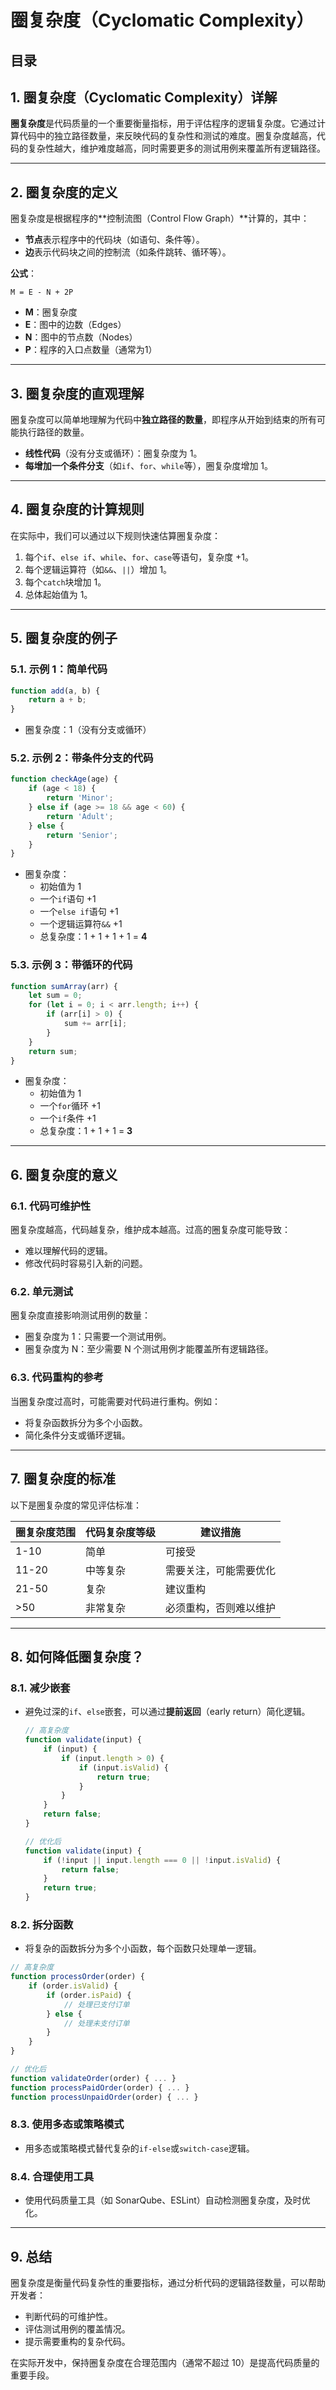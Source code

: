 
# 圈复杂度（Cyclomatic Complexity）


## 目录
<!-- toc -->
 ## 1. 圈复杂度（Cyclomatic Complexity）详解 

**圈复杂度**是代码质量的一个重要衡量指标，用于评估程序的逻辑复杂度。它通过计算代码中的独立路径数量，来反映代码的复杂性和测试的难度。圈复杂度越高，代码的复杂性越大，维护难度越高，同时需要更多的测试用例来覆盖所有逻辑路径。

---

## 2. 圈复杂度的定义

圈复杂度是根据程序的**控制流图（Control Flow Graph）**计算的，其中：
- **节点**表示程序中的代码块（如语句、条件等）。
- **边**表示代码块之间的控制流（如条件跳转、循环等）。

**公式**：
```
M = E - N + 2P
```

- **M**：圈复杂度
- **E**：图中的边数（Edges）
- **N**：图中的节点数（Nodes）
- **P**：程序的入口点数量（通常为1）

---

## 3. 圈复杂度的直观理解

圈复杂度可以简单地理解为代码中**独立路径的数量**，即程序从开始到结束的所有可能执行路径的数量。  
- **线性代码**（没有分支或循环）：圈复杂度为 1。
- **每增加一个条件分支**（如`if`、`for`、`while`等），圈复杂度增加 1。

---

## 4. 圈复杂度的计算规则

在实际中，我们可以通过以下规则快速估算圈复杂度：
1. 每个`if`、`else if`、`while`、`for`、`case`等语句，复杂度 +1。
2. 每个逻辑运算符（如`&&`、`||`）增加 1。
3. 每个`catch`块增加 1。
4. 总体起始值为 1。

---

## 5. 圈复杂度的例子

### 5.1. 示例 1：简单代码

```javascript
function add(a, b) {
    return a + b;
}
```
- 圈复杂度：1（没有分支或循环）

### 5.2. 示例 2：带条件分支的代码

```javascript
function checkAge(age) {
    if (age < 18) {
        return 'Minor';
    } else if (age >= 18 && age < 60) {
        return 'Adult';
    } else {
        return 'Senior';
    }
}
```

- 圈复杂度：
	- 初始值为 1
	- 一个`if`语句 +1
	- 一个`else if`语句 +1
	- 一个逻辑运算符`&&` +1
	- 总复杂度：1 + 1 + 1 + 1 = **4**

### 5.3. 示例 3：带循环的代码

```javascript
function sumArray(arr) {
    let sum = 0;
    for (let i = 0; i < arr.length; i++) {
        if (arr[i] > 0) {
            sum += arr[i];
        }
    }
    return sum;
}
```

- 圈复杂度：
	- 初始值为 1
	- 一个`for`循环 +1
	- 一个`if`条件 +1
	- 总复杂度：1 + 1 + 1 = **3**

---

## 6. 圈复杂度的意义

### 6.1. **代码可维护性**

圈复杂度越高，代码越复杂，维护成本越高。过高的圈复杂度可能导致：
- 难以理解代码的逻辑。
- 修改代码时容易引入新的问题。

### 6.2. **单元测试**

圈复杂度直接影响测试用例的数量：
- 圈复杂度为 1：只需要一个测试用例。
- 圈复杂度为 N：至少需要 N 个测试用例才能覆盖所有逻辑路径。

### 6.3. **代码重构的参考**

当圈复杂度过高时，可能需要对代码进行重构。例如：
- 将复杂函数拆分为多个小函数。
- 简化条件分支或循环逻辑。

---

## 7. 圈复杂度的标准

以下是圈复杂度的常见评估标准：

| 圈复杂度范围 | 代码复杂度等级 | 建议措施                  |
|--------------|----------------|---------------------------|
| 1-10         | 简单           | 可接受                   |
| 11-20        | 中等复杂       | 需要关注，可能需要优化     |
| 21-50        | 复杂           | 建议重构                 |
| >50          | 非常复杂       | 必须重构，否则难以维护     |

---

## 8. 如何降低圈复杂度？

### 8.1. **减少嵌套**

- 避免过深的`if`、`else`嵌套，可以通过**提前返回**（early return）简化逻辑。
   ```javascript
   // 高复杂度
   function validate(input) {
       if (input) {
           if (input.length > 0) {
               if (input.isValid) {
                   return true;
               }
           }
       }
       return false;
   }

   // 优化后
   function validate(input) {
       if (!input || input.length === 0 || !input.isValid) {
           return false;
       }
       return true;
   }
   ```

### 8.2. **拆分函数**

   - 将复杂的函数拆分为多个小函数，每个函数只处理单一逻辑。
   ```javascript
   // 高复杂度
   function processOrder(order) {
       if (order.isValid) {
           if (order.isPaid) {
               // 处理已支付订单
           } else {
               // 处理未支付订单
           }
       }
   }

   // 优化后
   function validateOrder(order) { ... }
   function processPaidOrder(order) { ... }
   function processUnpaidOrder(order) { ... }
   ```

### 8.3. **使用多态或策略模式**

   - 用多态或策略模式替代复杂的`if-else`或`switch-case`逻辑。

### 8.4. **合理使用工具**

   - 使用代码质量工具（如 SonarQube、ESLint）自动检测圈复杂度，及时优化。

---

## 9. 总结

圈复杂度是衡量代码复杂性的重要指标，通过分析代码的逻辑路径数量，可以帮助开发者：
- 判断代码的可维护性。
- 评估测试用例的覆盖情况。
- 提示需要重构的复杂代码。

在实际开发中，保持圈复杂度在合理范围内（通常不超过 10）是提高代码质量的重要手段。